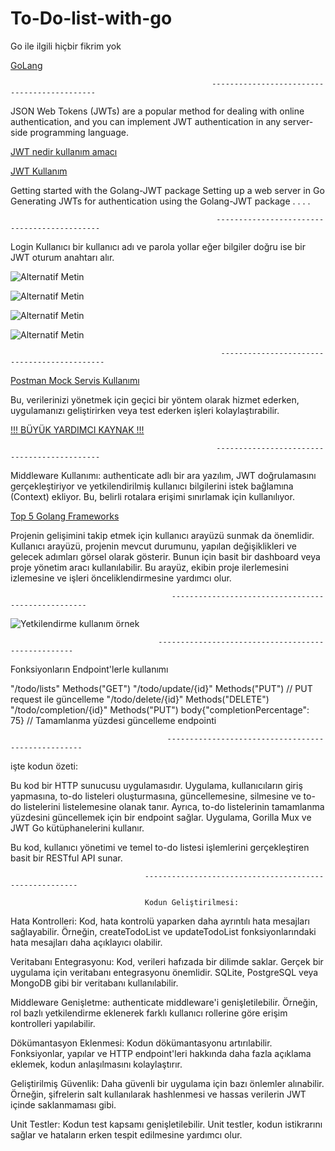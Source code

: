 # To-Do-list-with-go


Go ile ilgili hiçbir fikrim yok

[GoLang  ](https://medium.com/i%CC%87yi-programlama/go-programala-dili-temel-bilgiler-6f7b0b8597)


                                                 --------------------------------------------
JSON Web Tokens (JWTs) are a popular method for dealing with online authentication, and you can implement JWT authentication in any server-side programming language.

[JWT nedir kullanım amacı  ](https://tugrulbayrak.medium.com/jwt-json-web-tokens-nedir-nasil-calisir-5ca6ebc1584a)

[JWT Kullanım ]( https://blog.logrocket.com/jwt-authentication-go/)

Getting started with the Golang-JWT package
Setting up a web server in Go
Generating JWTs for authentication using the Golang-JWT package
.
.
.
.






 
                                                  --------------------------------------------


Login
Kullanıcı bir kullanıcı adı ve parola yollar eğer bilgiler doğru ise bir JWT oturum anahtarı alır.


![Alternatif Metin](https://github.com/bariss30/To-Do-list-with-go/blob/main/sehsarha.png)


![Alternatif Metin](https://github.com/bariss30/To-Do-list-with-go/blob/main/erhaerh.png)


![Alternatif Metin](https://github.com/bariss30/To-Do-list-with-go/blob/main/seharsh.png)


![Alternatif Metin](https://github.com/bariss30/To-Do-list-with-go/blob/main/sehsarha.png)




                                                   --------------------------------------------

[Postman Mock Servis Kullanımı ](https://hakankaplan.medium.com/postman-ile-mock-servis-bfdbcad89284#:~:text=Bu%20yaz%C4%B1mda%20mock%20servisin%20ne%20oldu%C4%9Funu%2C%20neden%20ihtiya%C3%A7,taklit%20edebiliriz%20ya%20da%20sahte%20bir%20servis%20olu%C5%9Fturabiliriz.)


 Bu, verilerinizi yönetmek için geçici bir yöntem olarak hizmet ederken, uygulamanızı geliştirirken veya test ederken işleri kolaylaştırabilir.

 [!!! BÜYÜK YARDIMCI KAYNAK !!!](https://dev.to/permify/implementing-jwt-authentication-in-a-golang-application-onf)


                                                  --------------------------------------------




Middleware Kullanımı: authenticate adlı bir ara yazılım, JWT doğrulamasını gerçekleştiriyor ve yetkilendirilmiş kullanıcı bilgilerini istek bağlamına (Context) ekliyor. Bu, belirli rotalara erişimi sınırlamak için kullanılıyor.













[Top 5 Golang Frameworks](https://masteringbackend.com/posts/top-5-golang-frameworks)



Projenin gelişimini takip etmek için kullanıcı arayüzü sunmak da önemlidir. Kullanıcı arayüzü, projenin mevcut durumunu, yapılan değişiklikleri ve gelecek adımları görsel olarak gösterir. Bunun için basit bir dashboard veya proje yönetim aracı kullanılabilir. Bu arayüz, ekibin proje ilerlemesini izlemesine ve işleri önceliklendirmesine yardımcı olur.



                                        ---------------------------------------------------


   ![Yetkilendirme kullanım örnek ](https://github.com/bariss30/To-Do-list-with-go/blob/main/agewbgao.gif)












                                     ---------------------------------------------------

Fonksiyonların Endpoint'lerle kullanımı


"/todo/lists" Methods("GET") 
"/todo/update/{id}" Methods("PUT")              // PUT request ile güncelleme
"/todo/delete/{id}"  Methods("DELETE")
"/todo/completion/{id}" Methods("PUT")            body{"completionPercentage": 75}    // Tamamlanma yüzdesi güncelleme endpointi

                                    
                                       ---------------------------------------------------

                                         
işte kodun özeti:

Bu kod bir HTTP sunucusu uygulamasıdır. Uygulama, kullanıcıların giriş yapmasına, to-do listeleri oluşturmasına, güncellemesine, silmesine ve to-do listelerini listelemesine olanak tanır. Ayrıca, to-do listelerinin tamamlanma yüzdesini güncellemek için bir endpoint sağlar. Uygulama, Gorilla Mux ve JWT Go kütüphanelerini kullanır.


Bu kod, kullanıcı yönetimi ve temel to-do listesi işlemlerini gerçekleştiren basit bir RESTful API sunar.





                                  -------------------------------------------------------

                                  Kodun Geliştirilmesi:
Hata Kontrolleri: Kod, hata kontrolü yaparken daha ayrıntılı hata mesajları sağlayabilir. Örneğin, createTodoList ve updateTodoList fonksiyonlarındaki hata mesajları daha açıklayıcı olabilir.

Veritabanı Entegrasyonu: Kod, verileri hafızada bir dilimde saklar. Gerçek bir uygulama için veritabanı entegrasyonu önemlidir. SQLite, PostgreSQL veya MongoDB gibi bir veritabanı kullanılabilir.

Middleware Genişletme: authenticate middleware'i genişletilebilir. Örneğin, rol bazlı yetkilendirme eklenerek farklı kullanıcı rollerine göre erişim kontrolleri yapılabilir.

Dökümantasyon Eklenmesi: Kodun dökümantasyonu artırılabilir. Fonksiyonlar, yapılar ve HTTP endpoint'leri hakkında daha fazla açıklama eklemek, kodun anlaşılmasını kolaylaştırır.

Geliştirilmiş Güvenlik: Daha güvenli bir uygulama için bazı önlemler alınabilir. Örneğin, şifrelerin salt kullanılarak hashlenmesi ve hassas verilerin JWT içinde saklanmaması gibi.

Unit Testler: Kodun test kapsamı genişletilebilir. Unit testler, kodun istikrarını sağlar ve hataların erken tespit edilmesine yardımcı olur.
